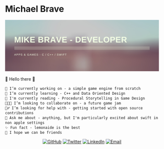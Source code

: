 # Michael Brave
<img src="https://raw.githubusercontent.com/michaelbrave/michaelbrave/master/gh-header-image-MikeBrave.png" alt="banner that says Mike Brave - Developer">
  
👋 Hello there 👋

    🔧 I’m currently working on - a simple game engine from scratch
    🌱 I’m currently learning - C++ and Data Oriented Design
    📖 I'm currently reading - Procedural Storytelling in Game Design
    🧑‍🤝‍🧑 I’m looking to collaborate on - a future game jam
    🙋‍♂️ I’m looking for help with - getting started with open source contributions
    💬 Ask me about - anything, but I'm particularly excited about swift in non apple settings
    ✨ Fun fact - lemonaide is the best
    🤝 I hope we can be friends 

<p align="center">
	<a href="https://github.com/michaelbrave"><img src="https://img.shields.io/github/followers/michaelbrave.svg?label=GitHub&style=social" alt="GitHub"></a>
	<a href="https://twitter.com/somebravedude"><img src="https://img.shields.io/twitter/follow/somebravedude?label=Twitter&style=social" alt="Twitter"></a>
	<a href="https://www.linkedin.com/in/mikebrave"><img src="https://img.shields.io/badge/LinkedIn--_.svg?style=social&logo=linkedin" alt="LinkedIn"></a>
    <a href="mailto:michaelbrave@outlook.com"><img src="https://img.shields.io/badge/Email-michaelbrave@outlook.com-lightgrey" alt="Email"></a>
</p>